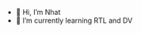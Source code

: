 - 👋 Hi, I’m Nhat
- 🌱 I’m currently learning RTL and DV
<!---
Nhat-TM/Nhat-TM is a ✨ special ✨ repository because its `README.md` (this file) appears on your GitHub profile.
You can click the Preview link to take a look at your changes.
--->
